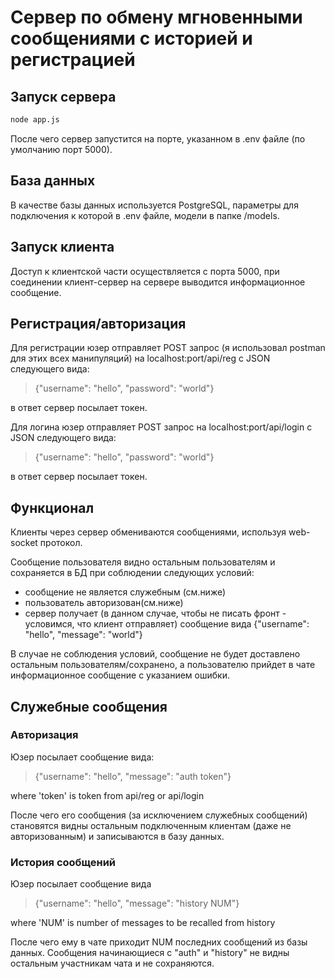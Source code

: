 # Сервер по обмену мгновенными сообщениями с историей и регистрацией #

## Запуск сервера ##
```sh
node app.js
```
После чего сервер запустится на порте, указанном в .env файле (по умолчанию порт 5000).

## База данных ##
В качестве базы данных используется PostgreSQL, параметры для подключения к которой в .env файле, модели в папке /models.

## Запуск клиента ##
Доступ к клиентской части осуществляется с порта 5000, при соединении клиент-сервер на сервере выводится информационное сообщение.

## Регистрация/авторизация ##
Для регистрации юзер отправляет POST запрос (я использовал postman для этих всех манипуляций) на localhost:port/api/reg с JSON следующего вида: 
>{"username": "hello", "password": "world"}

в ответ сервер посылает токен.

Для логина юзер отправляет POST запрос на localhost:port/api/login с JSON следующего вида: 
>{"username": "hello", "password": "world"}

в ответ сервер посылает токен.



## Функционал ##

Клиенты через сервер обмениваются сообщениями, используя web-socket протокол.

Сообщение пользователя видно остальным пользователям и сохраняется в БД при соблюдении следующих условий:
* сообщение не является служебным (см.ниже)
* пользователь авторизован(см.ниже)
* сервер получает (в данном случае, чтобы не писать фронт - условимся, что клиент отправляет) сообщение вида 
{"username": "hello", "message": "world"}

В случае не соблюдения условий, сообщение не будет доставлено остальным пользователям/сохранено, а пользователю прийдет в чате информационное сообщение с указанием ошибки.

## Служебные сообщения ##
### Авторизация ###
Юзер посылает сообщение вида:
>{"username": "hello", "message": "auth token"}

 where 'token' is token from api/reg or api/login

После чего его сообщения (за исключением служебных сообщений) становятся видны остальным подключенным клиентам (даже не авторизованным) и записываются в базу данных.
### История сообщений ###
Юзер посылает сообщение вида
>{"username": "hello", "message": "history NUM"}

where 'NUM' is number of messages to be recalled from history 

После чего ему в чате приходит NUM последних сообщений из базы данных.
Сообщения начинающиеся с "auth" и "history" не видны остальным участникам чата и не сохраняются.